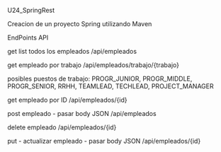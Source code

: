 U24_SpringRest

Creacion de un proyecto Spring utilizando Maven

EndPoints API

get list todos los empleados
/api/empleados

get empleado por trabajo
/api/empleados/trabajo/{trabajo}

posibles puestos de trabajo: 
PROGR_JUNIOR, PROGR_MIDDLE, PROGR_SENIOR, RRHH, 
TEAMLEAD, TECHLEAD, PROJECT_MANAGER

get empleado por ID
/api/empleados/{id}

post empleado - pasar body JSON
/api/empleados

delete empleado
/api/empleados/{id}

put - actualizar empleado - pasar body JSON
/api/empleados/{id}
